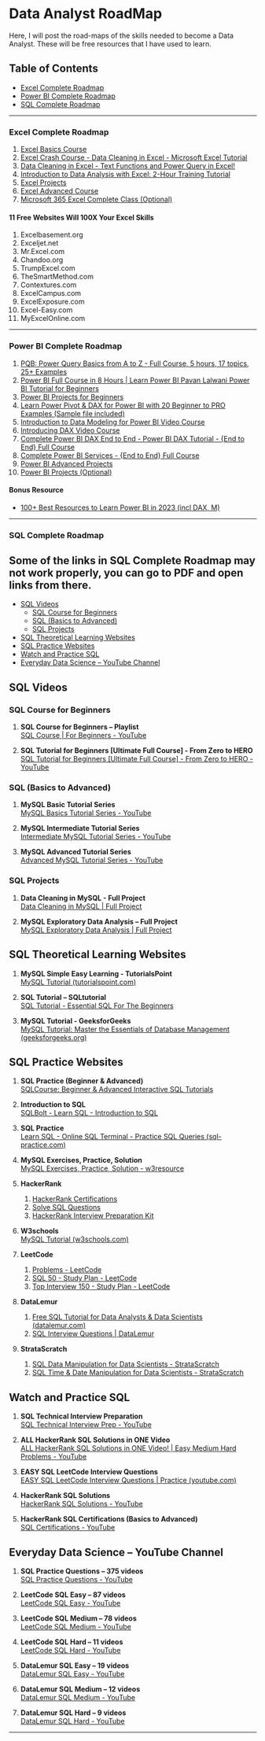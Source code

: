 # Data Analyst RoadMap

Here, I will post the road-maps of the skills needed to become a Data Analyst. These will be free resources that I have used to learn.

## Table of Contents

- [Excel Complete Roadmap](#excel-complete-roadmap)
- [Power BI Complete Roadmap](#power-bi-complete-roadmap)
- [SQL Complete Roadmap](#sql-complete-roadmap)

---

### Excel Complete Roadmap

1. [Excel Basics Course](https://www.youtube.com/playlist?list=PLrRPvpgDmw0n34OMHeS94epMaX_Y8Tu1k)
2. [Excel Crash Course - Data Cleaning in Excel - Microsoft Excel Tutorial](https://youtu.be/EwmuaqnoaKs)
3. [Data Cleaning in Excel - Text Functions and Power Query in Excel!](https://www.youtube.com/watch?v=8Ix_VVcihqg&list=WL&index=3)
4. [Introduction to Data Analysis with Excel: 2-Hour Training Tutorial](https://www.youtube.com/watch?v=kghcAk7l6eA&list=WL&index=2)
5. [Excel Projects](https://www.youtube.com/playlist?list=PLO9LeSU_vHCWWRghKgAQRg_TrgtRl5-4Y)
6. [Excel Advanced Course](https://www.youtube.com/playlist?list=PLrRPvpgDmw0lcTfXZV1AYEkeslJJcWNKw)
7. [Microsoft 365 Excel Complete Class (Optional)](https://www.youtube.com/playlist?list=PLrRPvpgDmw0nre_bTeBfJWjrnixKoyNtW)

#### 11 Free Websites Will 100X Your Excel Skills

1. Excelbasement.org
2. Exceljet.net
3. Mr.Excel.com
4. Chandoo.org
5. TrumpExcel.com
6. TheSmartMethod.com
7. Contextures.com
8. ExcelCampus.com
9. ExcelExposure.com
10. Excel-Easy.com
11. MyExcelOnline.com

---

### Power BI Complete Roadmap

1. [PQB: Power Query Basics from A to Z - Full Course, 5 hours, 17 topics, 25+ Examples](https://www.youtube.com/watch?v=jBEFaDCXB34)
2. [Power BI Full Course in 8 Hours | Learn Power BI Pavan Lalwani Power BI Tutorial for Beginners](https://www.youtube.com/watch?v=UXhGRVTndQA)
3. [Power BI Projects for Beginners](https://www.youtube.com/playlist?list=PLdOKnrf8EcP2ivbQIcVuknjdlUqkoprKo)
4. [Learn Power Pivot & DAX for Power BI with 20 Beginner to PRO Examples (Sample file included)](https://www.youtube.com/watch?v=PQ5lALdFHCU)
5. [Introduction to Data Modeling for Power BI Video Course](https://www.sqlbi.com/p/introduction-to-data-modeling-for-power-bi-video-course/)
6. [Introducing DAX Video Course](https://www.sqlbi.com/p/introducing-dax-video-course/)
7. [Complete Power BI DAX End to End - Power BI DAX Tutorial - {End to End} Full Course](https://www.youtube.com/watch?v=yTOSOgUGKe4)
8. [Complete Power BI Services - {End to End} Full Course](https://www.youtube.com/watch?v=fmmQ4bhLfbo)
9. [Power BI Advanced Projects](https://www.youtube.com/playlist?list=PLO9LeSU_vHCWUvkE1FrGeNxSve7YtJrYl)
10. [Power BI Projects (Optional)](https://www.youtube.com/playlist?list=PLwIcJx1aSL1SeTJgPbFgf1V-5CfsV4l1l)

#### Bonus Resource

- [100+ Best Resources to Learn Power BI in 2023 (incl DAX, M)](https://gorilla.bi/power-bi/best-learning-resources/)

---

### SQL Complete Roadmap

## Some of the links in **SQL Complete Roadmap** may not work properly, you can go to PDF and open links from there.

- [SQL Videos](#sql-videos)
  - [SQL Course for Beginners](#sql-course-for-beginners)
  - [SQL (Basics to Advanced)](#sql-basics-to-advanced)
  - [SQL Projects](#sql-projects)
- [SQL Theoretical Learning Websites](#sql-theoretical-learning-websites)
- [SQL Practice Websites](#sql-practice-websites)
- [Watch and Practice SQL](#watch-and-practice-sql)
- [Everyday Data Science – YouTube Channel](#everyday-data-science--youtube-channel)

## SQL Videos

### SQL Course for Beginners

1. **SQL Course for Beginners – Playlist**  
   [SQL Course | For Beginners - YouTube](https://www.youtube.com/playlist?list=PL0zysOflRCek0ff0dAw5HBlh8ueRBCj2E)

2. **SQL Tutorial for Beginners [Ultimate Full Course] - From Zero to HERO**  
   [SQL Tutorial for Beginners [Ultimate Full Course] - From Zero to HERO - YouTube](https://www.youtube.com/watch?v=HXV3zeQKqGY)

### SQL (Basics to Advanced)

1. **MySQL Basic Tutorial Series**  
   [MySQL Basics Tutorial Series - YouTube](https://www.youtube.com/playlist?list=PL848F2368C90DDC3D)

2. **MySQL Intermediate Tutorial Series**  
   [Intermediate MySQL Tutorial Series - YouTube](https://www.youtube.com/playlist?list=PLjQo0sojbbxXq1M8V-R9TKK2JXZnrA5yW)

3. **MySQL Advanced Tutorial Series**  
   [Advanced MySQL Tutorial Series - YouTube](https://www.youtube.com/playlist?list=PLjQo0sojbbxaE55DKtoYhdBQa9zSDHhEL)

### SQL Projects

1. **Data Cleaning in MySQL - Full Project**  
   [Data Cleaning in MySQL | Full Project](https://www.youtube.com/watch?v=V1pO8QXi7aI)

2. **MySQL Exploratory Data Analysis – Full Project**  
   [MySQL Exploratory Data Analysis | Full Project](https://www.youtube.com/watch?v=YAJWiCHM6QI)

## SQL Theoretical Learning Websites

1. **MySQL Simple Easy Learning - TutorialsPoint**  
   [MySQL Tutorial (tutorialspoint.com)](https://www.tutorialspoint.com/mysql/index.htm)

2. **SQL Tutorial – SQLtutorial**  
   [SQL Tutorial - Essential SQL For The Beginners](https://www.sqltutorial.org/)

3. **MySQL Tutorial - GeeksforGeeks**  
   [MySQL Tutorial: Master the Essentials of Database Management (geeksforgeeks.org)](https://www.geeksforgeeks.org/mysql-tutorial/)

## SQL Practice Websites

1. **SQL Practice (Beginner & Advanced)**  
   [SQLCourse: Beginner & Advanced Interactive SQL Tutorials](https://www.sqlcourse.com/)

2. **Introduction to SQL**  
   [SQLBolt - Learn SQL - Introduction to SQL](https://sqlbolt.com/)

3. **SQL Practice**  
   [Learn SQL - Online SQL Terminal - Practice SQL Queries (sql-practice.com)](https://www.sql-practice.com/)

4. **MySQL Exercises, Practice, Solution**  
   [MySQL Exercises, Practice, Solution - w3resource](https://www.w3resource.com/mysql-exercises/)

5. **HackerRank**
   1. [HackerRank Certifications](https://www.hackerrank.com/domains/tutorials/10-days-of-javascript)
   2. [Solve SQL Questions](https://www.hackerrank.com/domains/sql)
   3. [HackerRank Interview Preparation Kit](https://www.hackerrank.com/interview/interview-preparation-kit)

6. **W3schools**  
   [MySQL Tutorial (w3schools.com)](https://www.w3schools.com/mysql/)

7. **LeetCode**
   1. [Problems - LeetCode](https://leetcode.com/problemset/all/)
   2. [SQL 50 - Study Plan - LeetCode](https://leetcode.com/study-plan/sql-50/)
   3. [Top Interview 150 - Study Plan - LeetCode](https://leetcode.com/study-plan/top-interview-150/)

8. **DataLemur**
   1. [Free SQL Tutorial for Data Analysts & Data Scientists (datalemur.com)](https://datalemur.com/sql)
   2. [SQL Interview Questions | DataLemur](https://datalemur.com/interview-questions)

9. **StrataScratch**
   1. [SQL Data Manipulation for Data Scientists - StrataScratch](https://www.stratascratch.com/)
   2. [SQL Time & Date Manipulation for Data Scientists - StrataScratch](https://www.stratascratch.com/)

## Watch and Practice SQL

1. **SQL Technical Interview Preparation**  
   [SQL Technical Interview Prep - YouTube](https://www.youtube.com/watch?v=poQXNp9ItL4)

2. **ALL HackerRank SQL Solutions in ONE Video**  
   [ALL HackerRank SQL Solutions in ONE Video! | Easy Medium Hard Problems - YouTube](https://www.youtube.com/watch?v=AMMiXJ3RBVY)

3. **EASY SQL LeetCode Interview Questions**  
   [EASY SQL LeetCode Interview Questions | Practice (youtube.com)](https://www.youtube.com/watch?v=KlUgxEMqFss)

4. **HackerRank SQL Solutions**  
   [HackerRank SQL Solutions - YouTube](https://www.youtube.com/watch?v=_9HkNYbt3Ys)

5. **HackerRank SQL Certifications (Basics to Advanced)**  
   [SQL Certifications - YouTube](https://www.youtube.com/watch?v=NJWRwz2D8yE)

## Everyday Data Science – YouTube Channel

1. **SQL Practice Questions – 375 videos**  
   [SQL Practice Questions - YouTube](https://www.youtube.com/playlist?list=PLQguDFOxxf0pMBJ8l5zDJai1cfuWBc8Wv)

2. **LeetCode SQL Easy – 87 videos**  
   [LeetCode SQL Easy - YouTube](https://www.youtube.com/playlist?list=PLQguDFOxxf0oeAgfwd9gTkRxLx9pC3LSv)

3. **LeetCode SQL Medium – 78 videos**  
   [LeetCode SQL Medium - YouTube](https://www.youtube.com/playlist?list=PLQguDFOxxf0qNf1Xq69OuyI2dRe4_m8Af)

4. **LeetCode SQL Hard – 11 videos**  
   [LeetCode SQL Hard - YouTube](https://www.youtube.com/playlist?list=PLQguDFOxxf0p2fZRaR5T2Uk5Al53wx-gN)

5. **DataLemur SQL Easy – 19 videos**  
   [DataLemur SQL Easy - YouTube](https://www.youtube.com/playlist?list=PLQguDFOxxf0qTDx1KBlwbBFgJhYdfN6Wr)

6. **DataLemur SQL Medium – 12 videos**  
   [DataLemur SQL Medium - YouTube](https://www.youtube.com/playlist?list=PLQguDFOxxf0rp1P5ViFfJmDCsKMB1v4wx)

7. **DataLemur SQL Hard – 9 videos**  
   [DataLemur SQL Hard - YouTube](https://www.youtube.com/playlist?list=PLQguDFOxxf0qYoJFlWlgyiwUwnFj_R-pR)

---



